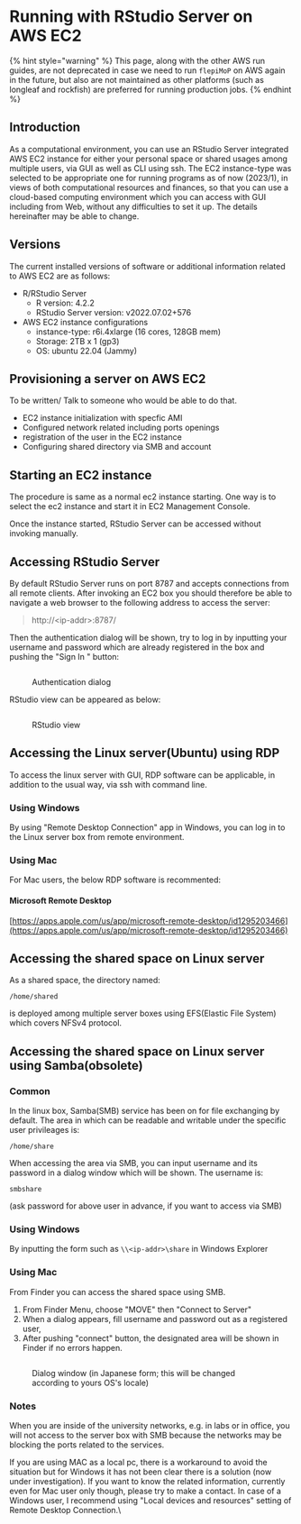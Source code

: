 # Running with RStudio Server on AWS EC2

{% hint style="warning" %}
This page, along with the other AWS run guides, are not deprecated in case we need to run `flepiMoP` on AWS again in the future, but also are not maintained as other platforms (such as longleaf and rockfish) are preferred for running production jobs.
{% endhint %}

## Introduction

As a computational environment, you can use an RStudio Server integrated AWS EC2 instance for either your personal space or shared usages among multiple users, via GUI as well as CLI using ssh.  The EC2 instance-type was selected to be appropriate one for running programs as of now (2023/1), in views of both computational resources and finances, so that you can use a cloud-based computing environment which you can access with GUI including  from Web, without any difficulties to set it up. The details hereinafter may be able to change.

## Versions

&#x20;The current installed versions of software or additional information related to AWS EC2 are as follows:

* R/RStudio Server
  * R version: 4.2.2
  * RStudio Server version: v2022.07.02+576
* AWS EC2 instance configurations
  * instance-type: r6i.4xlarge (16 cores, 128GB mem)&#x20;
  * Storage: 2TB x 1 (gp3)
  * OS: ubuntu 22.04 (Jammy)

## Provisioning a server on AWS EC2

To be written/ Talk to someone who would be able to do that.

* EC2 instance initialization with specfic AMI
* Configured network related including ports openings
* registration of the user in the EC2 instance
* Configuring shared directory via SMB and account&#x20;

## Starting an EC2 instance&#x20;

The procedure is same as a normal ec2 instance starting. One way is to select the ec2 instance and start it in EC2 Management Console.&#x20;

Once the instance started, RStudio Server can be accessed without invoking manually.&#x20;

## Accessing RStudio Server

By default RStudio Server runs on port 8787 and accepts connections from all remote clients. After invoking an EC2 box you should therefore be able to navigate a web browser to the following address to access the server:

> http://\<ip-addr>:8787/

Then the authentication dialog will be shown, try to log in by inputting your username and password which are already registered in the box and pushing the "Sign In " button:

<figure><img src="../.gitbook/assets/スクリーンショット 2023-01-10 午後12.22.33.png" alt=""><figcaption><p>Authentication dialog</p></figcaption></figure>

RStudio view can be appeared as below:

<figure><img src="../.gitbook/assets/スクリーンショット 2023-01-10 午後12.27.24.png" alt=""><figcaption><p>RStudio view</p></figcaption></figure>

## Accessing the Linux server(Ubuntu) using RDP

To access the linux server with GUI, RDP software can be applicable, in addition to the usual way, via ssh with command line.



### Using Windows

By using "Remote Desktop Connection" app in Windows, you can log in to the Linux server box from remote environment.

### Using Mac

For Mac users, the below RDP software is recommented:

#### **Microsoft Remote Desktop**

[https://apps.apple.com/us/app/microsoft-remote-desktop/id1295203466](https://apps.apple.com/us/app/microsoft-remote-desktop/id1295203466)

## Accessing the shared space on Linux server

As a shared space, the directory named:

```
/home/shared
```

is deployed among multiple server boxes using EFS(Elastic File System) which covers NFSv4 protocol. &#x20;

## Accessing the shared space on Linux server using Samba(obsolete)

### Common

In the linux box, Samba(SMB) service has been on for file exchanging by default. The area in which can be readable and writable under the specific user privileages is:

```
/home/share
```

When accessing the area via SMB, you can input username and its password in a dialog window which will be shown. The username is:

```
smbshare
```

&#x20;(ask password for above user in advance, if you want to access via SMB)

### Using Windows

By inputting the form such as `\\<ip-addr>\share` in Windows Explorer

### Using Mac

From Finder you can access the shared space using SMB.

1. From Finder Menu, choose "MOVE" then "Connect to Server"
2. When a dialog appears, fill username and password out as a registered user,&#x20;
3. After pushing "connect" button, the designated area will be shown in Finder if no errors happen.&#x20;

<figure><img src="../.gitbook/assets/スクリーンショット 2023-01-09 午後2.06.45.png" alt=""><figcaption><p>Dialog window (in Japanese form; this will be changed according to yours OS's locale)</p></figcaption></figure>



### Notes

When you are inside of the university networks, e.g. in labs or in office, you will not access to the server box with SMB because the networks may be blocking the ports related to the services.

If you are using MAC as a local pc, there is a workaround to avoid the situation but for Windows it has not been clear there is a solution (now under investigation). If you want to know the related information, currently even for Mac user only though, please try to make a contact. In case of a Windows user, I recommend using "Local devices and resources" setting of Remote Desktop Connection.\


